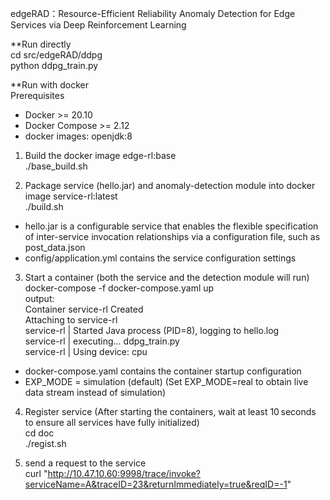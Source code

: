 edgeRAD：Resource-Efficient Reliability Anomaly Detection for Edge Services via Deep Reinforcement Learning

**Run directly<br>
cd src/edgeRAD/ddpg<br>
python ddpg_train.py

**Run with docker<br>
Prerequisites
* Docker >= 20.10  
* Docker Compose >= 2.12  
* docker images: openjdk:8

1. Build the docker image edge-rl:base <br>
./base_build.sh

2. Package service (hello.jar) and anomaly-detection module into docker image service-rl:latest<br>
./build.sh

* hello.jar is a configurable service that enables the flexible specification of inter-service invocation relationships via a configuration file, such as post_data.json<br>
* config/application.yml contains the service configuration settings

3. Start a container (both the service and the detection module will run)<br>
docker-compose -f docker-compose.yaml up<br>
output:<br>
Container service-rl  Created<br>
Attaching to service-rl<br>
service-rl  | Started Java process (PID=8), logging to hello.log<br>
service-rl  | executing... ddpg_train.py<br>
service-rl  | Using device:  cpu<br>

* docker-compose.yaml contains the container startup configuration<br>
* EXP_MODE = simulation (default) (Set EXP_MODE=real to obtain live data stream instead of simulation)

4. Register service (After starting the containers, wait at least 10 seconds to ensure all services have fully initialized)<br>
cd doc<br>
./regist.sh

5. send a request to the service<br> 
curl "http://10.47.10.60:9998/trace/invoke?serviceName=A&traceID=23&returnImmediately=true&reqID=-1"




